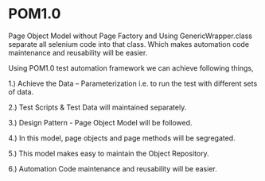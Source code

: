 # POM1.0
Page Object Model without Page Factory and Using GenericWrapper.class separate all selenium code into that class. Which makes automation code maintenance and reusability will be easier.

Using POM1.0 test automation framework we can achieve following things,

1.) Achieve the Data – Parameterization i.e. to run the test with different sets of data.

2.) Test Scripts & Test Data will maintained separately.

3.) Design Pattern - Page Object Model will be followed.

4.) In this model, page objects and page methods will be segregated.

5.) This model makes easy to maintain the Object Repository.

6.) Automation Code maintenance and reusability will be easier.
